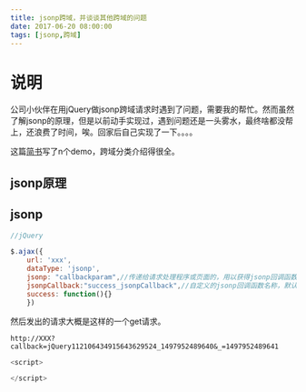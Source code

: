 ```yaml
---
title: jsonp跨域，并谈谈其他跨域的问题
date: 2017-06-20 08:00:00
tags: [jsonp,跨域]
---
```


# 说明

公司小伙伴在用jQuery做jsonp跨域请求时遇到了问题，需要我的帮忙。然而虽然了解jsonp的原理，但是以前动手实现过，遇到问题还是一头雾水，最终啥都没帮上，还浪费了时间，唉。回家后自己实现了一下。。。。

<!-- more -->

这篇[简书](http://www.jianshu.com/p/38449d9452a7)写了n个demo，跨域分类介绍得很全。

## jsonp原理

## jsonp

``` javascript
//jQuery

$.ajax({
    url: 'xxx',
    dataType: 'jsonp',
    jsonp: "callbackparam",//传递给请求处理程序或页面的，用以获得jsonp回调函数名的参数名(默认为:callback)
    jsonpCallback:"success_jsonpCallback",//自定义的jsonp回调函数名称，默认为jQuery自动生成的随机函数名
    success: function(){}
    })


```

然后发出的请求大概是这样的一个get请求。

```
http://XXX?callback=jQuery112106434915643629524_1497952489640&_=1497952489641
```


``` javascript
<script>

</script>
```
